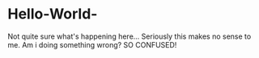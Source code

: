 # Hello-World-
Not quite sure what's happening here...
Seriously this makes no sense to me. Am i doing something wrong? SO CONFUSED!
